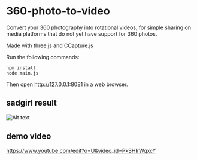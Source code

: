 # 360-photo-to-video
Convert your 360 photography into rotational videos, for simple sharing on media platforms that do not yet have support for 360 photos.

Made with three.js and CCapture.js

Run the following commands:

```
npm install
node main.js
```
Then open http://127.0.0.1:8081 in a web browser.


## sadgirl result 
![Alt text](/results/sadgirl.gif?raw=true)

## demo video
https://www.youtube.com/edit?o=U&video_id=PkSHIrWqxcY
